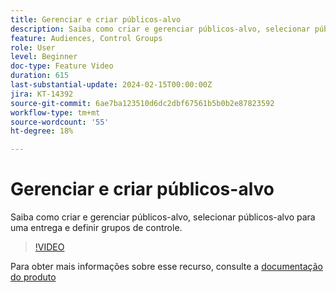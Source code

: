 ```yaml
---
title: Gerenciar e criar públicos-alvo
description: Saiba como criar e gerenciar públicos-alvo, selecionar públicos-alvo para uma entrega e definir grupos de controle.
feature: Audiences, Control Groups
role: User
level: Beginner
doc-type: Feature Video
duration: 615
last-substantial-update: 2024-02-15T00:00:00Z
jira: KT-14392
source-git-commit: 6ae7ba123510d6dc2dbf67561b5b0b2e87823592
workflow-type: tm+mt
source-wordcount: '55'
ht-degree: 18%

---
```



# Gerenciar e criar públicos-alvo

Saiba como criar e gerenciar públicos-alvo, selecionar públicos-alvo para uma entrega e definir grupos de controle.

>[!VIDEO](https://video.tv.adobe.com/v/3425861/?learn=on)

Para obter mais informações sobre esse recurso, consulte a [documentação do produto](https://experienceleague.adobe.com/docs/campaign-web/v8/audiences/audiences/create-audience.html?lang=en)
